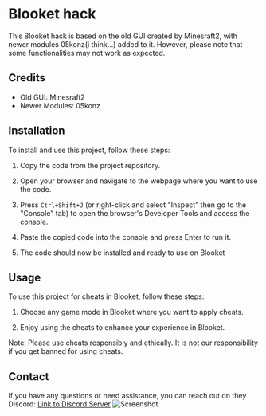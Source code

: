 # Blooket hack

This Blooket hack is based on the old GUI created by Minesraft2, with newer modules 05konz(i think...) added to it. However, please note that some functionalities may not work as expected.

## Credits

- Old GUI: Minesraft2
- Newer Modules: 05konz

## Installation

To install and use this project, follow these steps:

1. Copy the code from the project repository.

2. Open your browser and navigate to the webpage where you want to use the code.

3. Press `Ctrl+Shift+J` (or right-click and select "Inspect" then go to the "Console" tab) to open the browser's Developer Tools and access the console.

4. Paste the copied code into the console and press Enter to run it.

5. The code should now be installed and ready to use on Blooket


## Usage

To use this project for cheats in Blooket, follow these steps:

1. Choose any game mode in Blooket where you want to apply cheats.

2. Enjoy using the cheats to enhance your experience in Blooket.

Note: Please use cheats responsibly and ethically. It is not our responsibility if you get banned for using cheats.


## Contact

If you have any questions or need assistance, you can reach out on they  Discord: [Link to Discord Server](https://discord.com/invite/jHjGrrdXP6)
![Screenshot](https://raw.githubusercontent.com/ANTONYJOSEP0/Blooket-hack/main/Screenshot%20(143).png)
